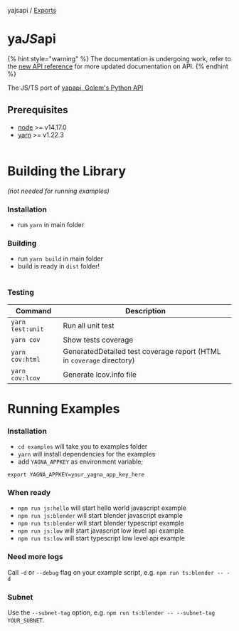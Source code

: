yajsapi / [Exports](modules.md)

# ya*JS*api

{% hint style="warning" %}
The documentation is undergoing work, refer to the [new API reference](https://docs.golem.network/docs/creators/javascript) for more updated documentation on API.
{% endhint %}

The JS/TS port of [yapapi, Golem's Python API](https://github.com/golemfactory/yapapi)

## Prerequisites

-   [node](https://nodejs.org/en/) >= v14.17.0
-   [yarn](https://classic.yarnpkg.com/en/docs/install/) >= v1.22.3
    <br/><br/>

# Building the Library

_(not needed for running examples)_

### Installation

-   run `yarn` in main folder

### Building

-   run `yarn build` in main folder
-   build is ready in `dist` folder!
    <br/><br/>

### Testing

| Command          | Description                                                           |
| ---------------- | --------------------------------------------------------------------- |
| `yarn test:unit` | Run all unit test                                                     |
| `yarn cov`       | Show tests coverage                                                   |
| `yarn cov:html`  | GeneratedDetailed test coverage report (HTML in `coverage` directory) |
| `yarn cov:lcov`  | Generate lcov.info file                                               |

# Running Examples

### Installation

-   `cd examples` will take you to examples folder
-   `yarn` will install dependencies for the examples
-   add `YAGNA_APPKEY` as environment variable;

```
export YAGNA_APPKEY=your_yagna_app_key_here
```

### When ready

-   `npm run js:hello` will start hello world javascript example
-   `npm run js:blender` will start blender javascript example
-   `npm run ts:blender` will start blender typescript example
-   `npm run js:low` will start javascript low level api example
-   `npm run ts:low` will start typescript low level api example

### Need more logs

Call `-d` or `--debug` flag on your example script, e.g. `npm run ts:blender -- -d`

### Subnet

Use the `--subnet-tag` option, e.g. `npm run ts:blender -- --subnet-tag YOUR_SUBNET`.
